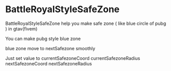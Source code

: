 # BattleRoyalStyleSafeZone
BattleRoyalStyleSafeZone help you make safe zone ( like blue circle of pubg ) in gtav(fivem)

You can make pubg style blue zone

blue zone move to nextSafezone smoothly

Just set value to 
currentSafezoneCoord
currentSafezoneRadius
nextSafezoneCoord
nextSafezoneRadius
